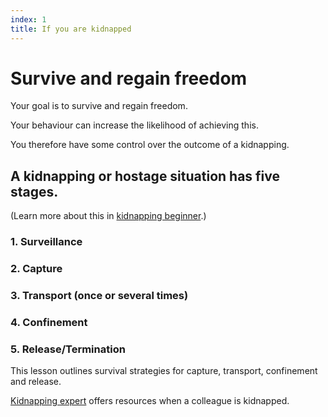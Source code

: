 ```yaml
---
index: 1
title: If you are kidnapped
---
```

# Survive and regain freedom

Your goal is to survive and regain freedom.

Your behaviour can increase the likelihood of achieving this. 

You therefore have some control over the outcome of a kidnapping.

## A kidnapping or hostage situation has five stages. 

(Learn more about this in [kidnapping beginner](umbrella://incident-response/kidnapping/beginner).)

### 1.  Surveillance 

### 2.  Capture

### 3.  Transport (once or several times)

### 4.  Confinement

### 5.  Release/Termination

This lesson outlines survival strategies for capture, transport, confinement and release.

[Kidnapping expert](umbrella://incident-response/kidnapping/expert) offers resources when a colleague is kidnapped.